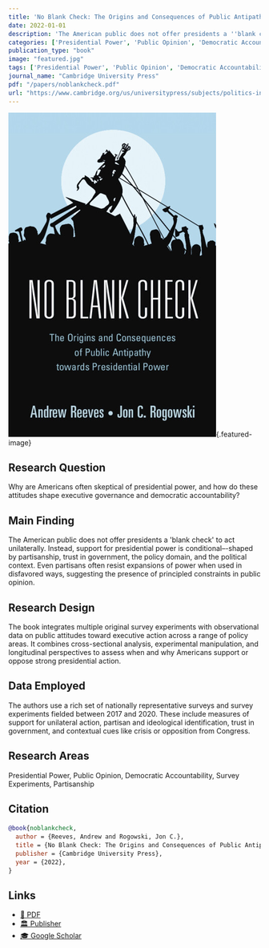 ```yaml
---
title: 'No Blank Check: The Origins and Consequences of Public Antipathy towards Presidential Power'
date: 2022-01-01
description: 'The American public does not offer presidents a ''blank check'' to act unilaterally. Instead, support for presidential power is conditional–-shaped by partisanship, trust in government, the policy domain, and the political context. Even partisans often resist expansions of power when used in disfavored ways, suggesting the presence of principled constraints in public opinion.'
categories: ['Presidential Power', 'Public Opinion', 'Democratic Accountability', 'Research Methods', 'Partisanship']
publication_type: "book"
image: "featured.jpg"
tags: ['Presidential Power', 'Public Opinion', 'Democratic Accountability', 'Survey Experiments', 'Partisanship']
journal_name: "Cambridge University Press"
pdf: "/papers/noblankcheck.pdf"
url: "https://www.cambridge.org/us/universitypress/subjects/politics-international-relations/american-government-politics-and-policy/particularistic-president-executive-branch-politics-and-political-inequality?format=PB&isbn=9781107616813"
---
```


![Featured image](featured.jpg){.featured-image}

## Research Question

Why are Americans often skeptical of presidential power, and how do these attitudes shape executive governance and democratic accountability?

## Main Finding

The American public does not offer presidents a 'blank check' to act unilaterally. Instead, support for presidential power is conditional–-shaped by partisanship, trust in government, the policy domain, and the political context. Even partisans often resist expansions of power when used in disfavored ways, suggesting the presence of principled constraints in public opinion.

## Research Design

The book integrates multiple original survey experiments with observational data on public attitudes toward executive action across a range of policy areas. It combines cross-sectional analysis, experimental manipulation, and longitudinal perspectives to assess when and why Americans support or oppose strong presidential action.

## Data Employed

The authors use a rich set of nationally representative surveys and survey experiments fielded between 2017 and 2020. These include measures of support for unilateral action, partisan and ideological identification, trust in government, and contextual cues like crisis or opposition from Congress.

## Research Areas

Presidential Power, Public Opinion, Democratic Accountability, Survey Experiments, Partisanship

## Citation

```bibtex
@book{noblankcheck,
  author = {Reeves, Andrew and Rogowski, Jon C.},
  title = {No Blank Check: The Origins and Consequences of Public Antipathy towards Presidential Power},
  publisher = {Cambridge University Press},
  year = {2022},
}
```

## Links

- [📄 PDF](/papers/noblankcheck.pdf)
- [🏛️ Publisher](https://www.cambridge.org/us/universitypress/subjects/politics-international-relations/american-government-politics-and-policy/particularistic-president-executive-branch-politics-and-political-inequality?format=PB&isbn=9781107616813)
- [🎓 Google Scholar](https://scholar.google.com/scholar?q=No%20Blank%20Check%3A%20The%20Origins%20and%20Consequences%20of%20Public%20Antipathy%20towards%20Presidential%20Power)